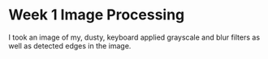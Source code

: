 # Week 1 Image Processing
I took an image of my, dusty, keyboard applied grayscale and blur filters as well as detected edges in the image.